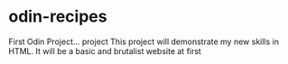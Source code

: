 # odin-recipes
First Odin Project... project
This project will demonstrate my new skills in HTML.
It will be a basic and brutalist website at first
